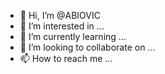- 👋 Hi, I’m @ABIOVIC
- 👀 I’m interested in ...
- 🌱 I’m currently learning ...
- 💞️ I’m looking to collaborate on ...
- 📫 How to reach me ...

<!---
ABIOVIC/ABIOVIC is a ✨ special ✨ repository because its `README.md` (this file) appears on your GitHub profile.
You can click the Preview link to take a look at your changes.
--->
